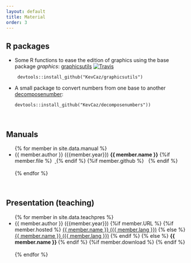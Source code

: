 ```yaml
---
layout: default
title: Material
order: 3
---
```


## R packages

- Some R functions to ease the edition of graphics using the base package *graphics*: [graphicsutils](https://github.com/KevCaz/graphicsutils) [![Travis](https://travis-ci.org/KevCaz/graphicsutils.svg?branch=master)](https://travis-ci.org/KevCaz/graphicsutils)

       devtools::install_github("KevCaz/graphicsutils")

- A small package to convert numbers from one base to another [decomposenumber](https://github.com/KevCaz/decomposenumbers):

      devtools::install_github("KevCaz/decomposenumbers"))

<br/>

## Manuals

<ul>
{% for member in site.data.manual %}
  <li>
    {{ member.author }} ({{member.year}}) <b> {{ member.name }}</b>
    {%if member.file %}
    &nbsp;<a href="{{ site.baseurl }}/material/assets/{{ member.file }}"> <i class="fa fa-file-pdf-o"></i></a>
    {% endif %}
    {%if member.github %}
    &nbsp;<a href="{{ member.github }}"><i class="fa fa-github"></i></a>
    {% endif %}
  </li>
  <br/>
{% endfor %}
</ul>

<br/>

## Presentation (teaching)

<ul>
{% for member in site.data.teachpres %}
  <li>
    {{ member.author }} ({{member.year}})
    {%if member.URL %}
      {%if member.hosted %}
        <a href="{{ site.baseurl }}/material/assets/{{ member.URL }}">{{ member.name }} ({{ member.lang }})</a>
      {% else %}
        <a href="{{ member.URL }}">{{ member.name }} ({{ member.lang }})</a>
      {% endif %}
    {% else %}
      <b> {{ member.name }} </b>
    {% endif %}
    {%if member.download %}
      <a href="{{ site.baseurl }}/material/assets/{{ member.download }}"><i class="fa fa-download"></i></a>
    {% endif %}
  </li>
  <br/>
{% endfor %}
</ul>
